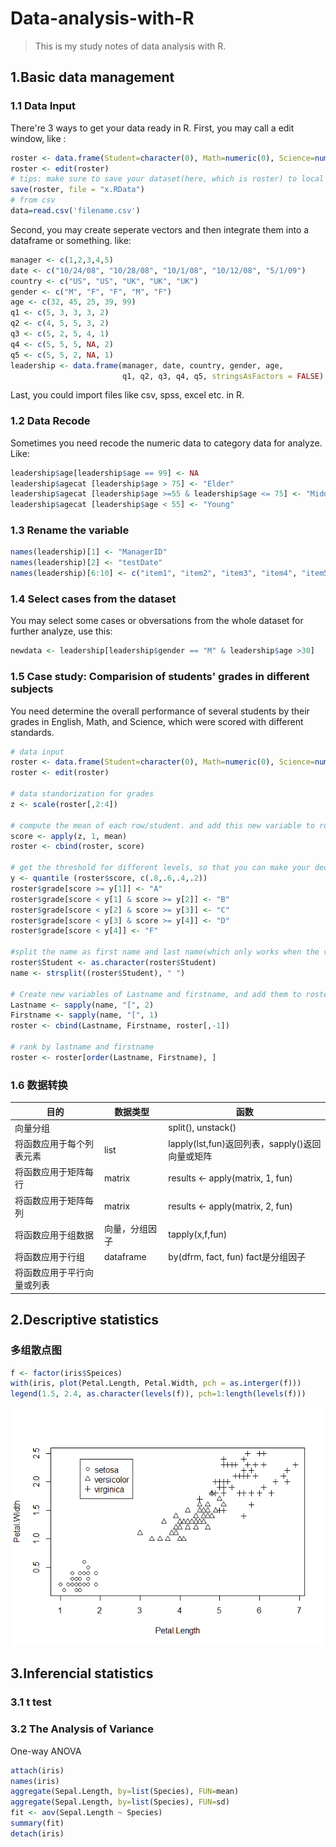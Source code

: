 # Data-analysis-with-R
> This is my study notes of data analysis with R.

## 1.Basic data management
### 1.1 Data Input
There're 3 ways to get your data ready in R.
First, you may call a edit window, like :
```R
roster <- data.frame(Student=character(0), Math=numeric(0), Science=numeric(0), English=numeric(0))
roster <- edit(roster)
# tips: make sure to save your dataset(here, which is roster) to local
save(roster, file = "x.RData")
# from csv 
data=read.csv('filename.csv')
```
Second, you may create seperate vectors and then integrate them into a dataframe or something. like:
```R
manager <- c(1,2,3,4,5)
date <- c("10/24/08", "10/28/08", "10/1/08", "10/12/08", "5/1/09")
country <- c("US", "US", "UK", "UK", "UK")
gender <- c("M", "F", "F", "M", "F")
age <- c(32, 45, 25, 39, 99)
q1 <- c(5, 3, 3, 3, 2)
q2 <- c(4, 5, 5, 3, 2)
q3 <- c(5, 2, 5, 4, 1)
q4 <- c(5, 5, 5, NA, 2)
q5 <- c(5, 5, 2, NA, 1)
leadership <- data.frame(manager, date, country, gender, age,
                         q1, q2, q3, q4, q5, stringsAsFactors = FALSE)
```
Last, you could import files like csv, spss, excel etc. in R.

### 1.2 Data Recode
Sometimes you need recode the numeric data to category data for analyze. Like:
```R
leadership$age[leadership$age == 99] <- NA
leadership$agecat [leadership$age > 75] <- "Elder"
leadership$agecat [leadership$age >=55 & leadership$age <= 75] <- "Middle Aged"
leadership$agecat [leadership$age < 55] <- "Young"
```
### 1.3 Rename the variable
```R
names(leadership)[1] <- "ManagerID"
names(leadership)[2] <- "testDate"
names(leadership)[6:10] <- c("item1", "item2", "item3", "item4", "item5")
```
### 1.4 Select cases from the dataset
You may select some cases or obversations from the whole dataset for further analyze, use this:
```R
newdata <- leadership[leadership$gender == "M" & leadership$age >30]
```
### 1.5 Case study: Comparision of students' grades in different subjects
You need determine the overall performance of several students by their grades in English, Math, and Science, which were scored with different standards.
```R
# data input
roster <- data.frame(Student=character(0), Math=numeric(0), Science=numeric(0), English=numeric(0))
roster <- edit(roster)

# data standorization for grades
z <- scale(roster[,2:4])

# compute the mean of each row/student. and add this new variable to roster 
score <- apply(z, 1, mean)
roster <- cbind(roster, score)

# get the threshold for different levels, so that you can make your decision 
y <- quantile (roster$score, c(.8,.6,.4,.2))
roster$grade[score >= y[1]] <- "A"
roster$grade[score < y[1] & score >= y[2]] <- "B"
roster$grade[score < y[2] & score >= y[3]] <- "C"
roster$grade[score < y[3] & score >= y[4]] <- "D"
roster$grade[score < y[4]] <- "F"

#split the name as first name and last name(which only works when the variable is a character)
roster$Student <- as.character(roster$Student)
name <- strsplit((roster$Student), " ")

# Create new variables of Lastname and firstname, and add them to roster meanwhile delete Student
Lastname <- sapply(name, "[", 2)
Firstname <- sapply(name, "[", 1)
roster <- cbind(Lastname, Firstname, roster[,-1])

# rank by lastname and firstname
roster <- roster[order(Lastname, Firstname), ]
```
### 1.6 数据转换
目的|数据类型|函数
----|----|-------
向量分组||split(), unstack()|
将函数应用于每个列表元素|list|lapply(lst,fun)返回列表，sapply()返回向量或矩阵|
将函数应用于矩阵每行|matrix|results <- apply(matrix, 1, fun) |
将函数应用于矩阵每列|matrix|results <- apply(matrix, 2, fun) |
将函数应用于组数据|向量，分组因子|tapply(x,f,fun)
将函数应用于行组|dataframe|by(dfrm, fact, fun) fact是分组因子
将函数应用于平行向量或列表|
## 2.Descriptive statistics
### 多组散点图
```R
f <- factor(iris$Speices)
with(iris, plot(Petal.Length, Petal.Width, pch = as.interger(f)))
legend(1.5, 2.4, as.character(levels(f)), pch=1:length(levels(f)))
```
![](irisRplot.png)

## 3.Inferencial statistics
### 3.1 t test
### 3.2 The Analysis of Variance
One-way ANOVA
```R
attach(iris)
names(iris)
aggregate(Sepal.Length, by=list(Species), FUN=mean)
aggregate(Sepal.Length, by=list(Species), FUN=sd)
fit <- aov(Sepal.Length ~ Species)
summary(fit)
detach(iris)
```
